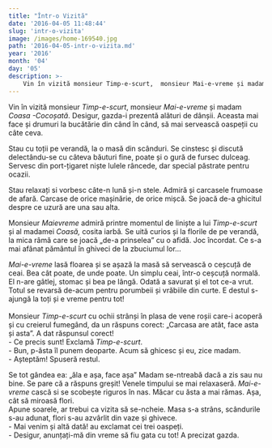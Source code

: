 ```yaml
---
title: "Într-o Vizită"
date: '2016-04-05 11:48:44'
slug: 'intr-o-vizita'
image: /images/home-169540.jpg
path: '2016-04-05-intr-o-vizita.md'
year: '2016'
month: '04'
day: '05'
description: >-
    Vin în vizită monsieur Timp-e-scurt,  monsieur Mai-e-vreme și madam Coasa -Cocoșată. Desigur, gazda-i prezentă alături de dânșii. Aceasta mai face și  drumuri la bucătărie din când în când, să mai ser
---
```

<div class="kg-card-markdown"><p>Vin în vizită monsieur <em>Timp-e-scurt</em>,  monsieur <em>Mai-e-vreme</em> și madam <em>Coasa -Cocoșată</em>. Desigur, gazda-i prezentă alături de dânșii. Aceasta mai face și  drumuri la bucătărie din când în când, să mai servească oaspeții cu câte ceva.</p>
<p>Stau cu toții pe verandă, la o masă din scânduri. Se cinstesc și discută delectându-se cu câteva băuturi fine, poate și o gură de fursec dulceag. Servesc din port-țigaret niște lulele râncede, dar special păstrate pentru ocazii.</p>
<p>Stau relaxați si vorbesc câte-n lună și-n stele. Admiră și carcasele frumoase de afară. Carcase de orice mașinărie, de orice mișcă. Se joacă de-a ghicitul despre ce uzură are una sau alta.</p>
<p>Monsieur<em> Maievreme</em> admiră printre momentul de liniște a lui <em>Timp-e-scurt</em> și al madamei <em>Coasă, </em>cosita iarbă<em>. </em>Se uită curios și la florile de pe verandă, la mica râmă care se joacă „de-a prinselea” cu o afidă. Joc încordat. Ce s-a mai afânat pământul în ghiveci de la zbuciumul lor...</p>
<p><em>Mai-e-vreme</em> lasă floarea și se așază la masă să servească o ceșcuță de ceai. Bea cât poate, de unde poate. Un simplu ceai, într-o ceșcuță normală. El n-are gâtlej, stomac și bea pe lângă. Odată a savurat și el tot ce-a vrut. Totul se revarsă de-acum pentru porumbeii și vrăbiile din curte. E destul s-ajungă la toți și e vreme pentru tot!<br /><br />
Monsieur <em>Timp-e-scurt</em> cu ochii strânși în plasa de vene roșii care-i acoperă și cu creierul fumegând, da un răspuns corect: „Carcasa are atât, face asta și asta”. A dat răspunsul corect!<br />
- Ce precis sunt! Exclamă <em>Timp-e-scurt</em>.<br />
- Bun, p-ăsta îl punem deoparte.  Acum să ghicesc și eu, zice madam.<br />
- Așteptăm! Spuseră restul.</p>
<p>Se tot gândea ea: „ăla e așa, face așa” Madam se-ntreabă dacă a zis sau nu bine. Se pare că a răspuns greșit! Venele timpului se mai relaxaseră. <em>Mai-e-vreme</em> cască si se scobește riguros în nas. Măcar cu ăsta a mai rămas. Așa, cât să miroasă flori.<br />
​Apune soarele, ar trebui ca vizita să se-ncheie. Masa s-a strâns, scândurile s-au adunat, flori s-au azvârlit din vaze și ghivece.<br />
- Mai venim și altă dată! au exclamat cei trei oaspeți.<br />
- Desigur, anunțați-mă din vreme să fiu gata cu tot! A precizat gazda.</p>
<p><br />
 </p>
</div>
    